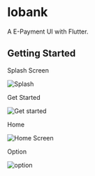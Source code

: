# lobank

A E-Payment UI with Flutter.

## Getting Started

Splash Screen

![Splash ](https://user-images.githubusercontent.com/33503826/157373806-b1f72db5-701a-4ad9-ad45-1a48001ee65d.png)

Get Started

![Get started](https://user-images.githubusercontent.com/33503826/157373814-d923f5ec-9fb8-4041-a95e-480b678927cb.png)

Home 

![Home Screen](https://user-images.githubusercontent.com/33503826/157373829-e9f3a771-00c1-4bb4-b492-e122c1b8b593.png)

Option

![option](https://user-images.githubusercontent.com/33503826/157373839-a469010e-485e-44f7-9e1f-32d6fd2b4dec.png)
